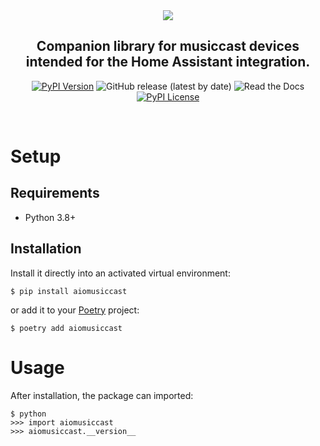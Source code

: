 <div align="center">

<picture>
  <source srcset="banner-dark.png" media="(prefers-color-scheme: dark)">
  <img src="banner.png">
</picture>

## Companion library for musiccast devices intended for the Home Assistant integration.

[![PyPI Version](https://img.shields.io/pypi/v/aiomusiccast.svg)](https://pypi.org/project/aiomusiccast)
![GitHub release (latest by date)](https://img.shields.io/github/v/release/vigonotion/aiomusiccast)
![Read the Docs](https://img.shields.io/readthedocs/aiomusiccast)
[![PyPI License](https://img.shields.io/pypi/l/aiomusiccast.svg)](https://pypi.org/project/aiomusiccast)


</div>

<br/>

# Setup

## Requirements

* Python 3.8+

## Installation

Install it directly into an activated virtual environment:

```text
$ pip install aiomusiccast
```

or add it to your [Poetry](https://poetry.eustace.io/) project:

```text
$ poetry add aiomusiccast
```

# Usage

After installation, the package can imported:

```text
$ python
>>> import aiomusiccast
>>> aiomusiccast.__version__
```
